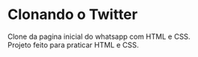 # Clonando o Twitter
Clone da pagina inicial do whatsapp com HTML e CSS.  
Projeto feito para praticar HTML e CSS.
